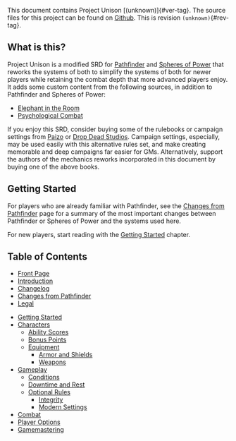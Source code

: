 This document contains Project Unison [(unknown)]{#ver-tag}. The source files for this project can be found on [Github]. This is revision `(unknown)`{#rev-tag}.

## What is this?

Project Unison is a modified SRD for [Pathfinder] and [Spheres of Power] that reworks the systems of both to simplify the systems of both for newer players while retaining the combat depth that more advanced players enjoy. It adds some custom content from the following sources, in addition to Pathfinder and Spheres of Power:

* [Elephant in the Room](https://michaeliantorno.com/feat-taxes-in-pathfinder/)
* [Psychological Combat](https://www.opengamingstore.com/products/psychological-combat)

If you enjoy this SRD, consider buying some of the rulebooks or campaign settings from [Paizo] or [Drop Dead Studios]. Campaign settings, especially, may be used easily with this alternative rules set, and make creating memorable and deep campaigns far easier for GMs. Alternatively, support the authors of the mechanics reworks incorporated in this document by buying one of the above books.

[Pathfinder]: https://paizo.com/pathfinder
[Spheres of Power]: http://spheresofpower.wikidot.com/
[Github]: https://github.com/AuroraAmissa/ProjectUnison
[Paizo]: https://paizo.com/
[Drop Dead Studios]: https://www.dropdeadstudios.com/

## Getting Started

For players who are already familiar with Pathfinder, see the [Changes from Pathfinder]() page for a summary of the most important changes between Pathfinder or Spheres of Power and the systems used here.

For new players, start reading with the [Getting Started]() chapter.

## Table of Contents

* [Front Page](./0-title.html)
* [Introduction]()
* [Changelog]()
* [Changes from Pathfinder]()
* [Legal]()

<!-- -->

* [Getting Started]()
* [Characters]()
  * [Ability Scores]()
  * [Bonus Points]()
  * [Equipment]()
    * [Armor and Shields]()
    * [Weapons]()
* [Gameplay]()
  * [Conditions]()
  * [Downtime and Rest]()
  * [Optional Rules]()
    * [Integrity]()
    * [Modern Settings]()
* [Combat]()
* [Player Options]()
* [Gamemastering]()
